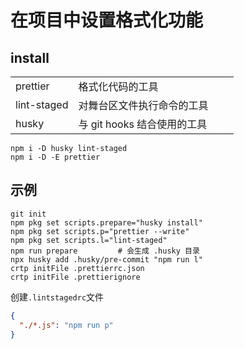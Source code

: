 # 在项目中设置格式化功能

## install

|             |                             |     |     |
| ----------- | --------------------------- | --- | --- |
| prettier    | 格式化代码的工具            |     |     |
| lint-staged | 对舞台区文件执行命令的工具  |     |     |
| husky       | 与 git hooks 结合使用的工具 |     |     |

```shell
npm i -D husky lint-staged
npm i -D -E prettier
```

## 示例

```shell
git init
npm pkg set scripts.prepare="husky install"
npm pkg set scripts.p="prettier --write"
npm pkg set scripts.l="lint-staged"
npm run prepare         # 会生成 .husky 目录
npx husky add .husky/pre-commit "npm run l"
crtp initFile .prettierrc.json
crtp initFile .prettierignore
```

创建`.lintstagedrc`文件

```json
{
  "./*.js": "npm run p"
}
```
